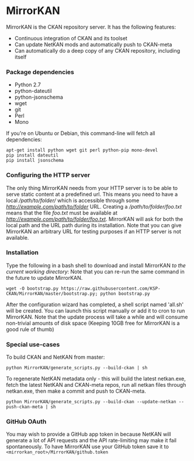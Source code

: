 MirrorKAN
=========

MirrorKAN is the CKAN repository server. It has the following features:

- Continuous integration of CKAN and its toolset
- Can update NetKAN mods and automatically push to CKAN-meta
- Can automatically do a deep copy of any CKAN repository, including itself

### Package dependencies
- Python 2.7
- python-dateutil
- python-jsonschema
- wget
- git
- Perl
- Mono

If you're on Ubuntu or Debian, this command-line will fetch all dependencies:
```
apt-get install python wget git perl python-pip mono-devel
pip install dateutil
pip install jsonschema
```

### Configuring the HTTP server
The only thing MirrorKAN needs from your HTTP server is to be able to serve static content at a predefined url.
This means you need to have a local _/path/to/folder/_ which is accessible through some _http://example.com/path/to/folder_ URL. Creating a _/path/to/folder/foo.txt_ means that the file _foo.txt_ must be available at _http://example.com/path/to/folder/foo.txt_. MirrorKAN will ask for both the local path and the URL path during its installation. Note that you can give MirrorKAN an arbitrary URL for testing purposes if an HTTP server is not available.

### Installation
Type the following in a bash shell to download and install MirrorKAN _to the current working directory_:
Note that you can re-run the same command in the future to update MirrorKAN.

```
wget -O bootstrap.py https://raw.githubusercontent.com/KSP-CKAN/MirrorKAN/master/bootstrap.py; python bootstrap.py
```

After the configuration wizard has completed, a shell script named 'all.sh' will be created. You can launch this script manually or add it to cron to run MirrorKAN. Note that the update process will take a while and will consume non-trivial amounts of disk space (Keeping 10GB free for MirrorKAN is a good rule of thumb)

### Special use-cases

To build CKAN and NetKAN from master:
```
python MirrorKAN/generate_scripts.py --build-ckan | sh
```

To regenerate NetKAN metadata only - this will build the latest netkan.exe, fetch the latest NetKAN and CKAN-meta repos, run all netkan files through netkan.exe, then make a commit and push to CKAN-meta. 
```
python MirrorKAN/generate_scripts.py --build-ckan --update-netkan --push-ckan-meta | sh 
```

### GitHub OAuth
You may wish to provide a GitHub app token in because NetKAN will generate a lot of API requests and the API rate-limiting may make it fail spontaneously. To have MirrorKAN use your GitHub token save it to `<mirrorkan_root>/MirrorKAN/github.token`
